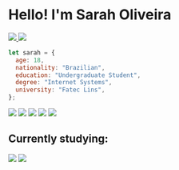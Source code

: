 # Hello! I'm Sarah Oliveira

<a href="https://www.linkedin.com/in/oliveira-sarah/">
    <img src="https://img.shields.io/badge/Sarah_Oliveira-0077B5?logo=LinkedIn&link=https%3A%2F%2Fwww.linkedin.com%2Fin%2Foliveira-sarah%2F"/>
</a>
<a href="https://codepen.io/srmoliveira">
    <img src="https://img.shields.io/badge/oliveirasarah-000?logo=Codepen&link=https%3A%2F%2Fcodepen.io%2Foliveirasarah">
</a>


```js
let sarah = {
  age: 18,
  nationality: "Brazilian",
  education: "Undergraduate Student",
  degree: "Internet Systems",
  university: "Fatec Lins",
};
```

<div style="display: inline-block" >
    <img src="https://img.shields.io/badge/HTML5-9378ff?logo=html5&logoColor=white" />
    <img src="https://img.shields.io/badge/CSS3-9378ff?logo=css3&logoColor=white"/>
    <img src="https://img.shields.io/badge/JavaScript-9378ff?logo=javascript&logoColor=white" />
    <img src="https://img.shields.io/badge/Sass-9378ff?logo=sass&logoColor=white" />
    <img src="https://img.shields.io/badge/Tailwind_CSS-9378ff?logo=tailwind-css&logoColor=white" />
 </div>


## Currently studying:
<div style="display: inline-block">
    <img src="https://img.shields.io/badge/React-9378ff?logo=react&logoColor=white" />
    <img src="https://img.shields.io/badge/styled--components-9378ff?logo=styled-components&logoColor=white" />
</div>

